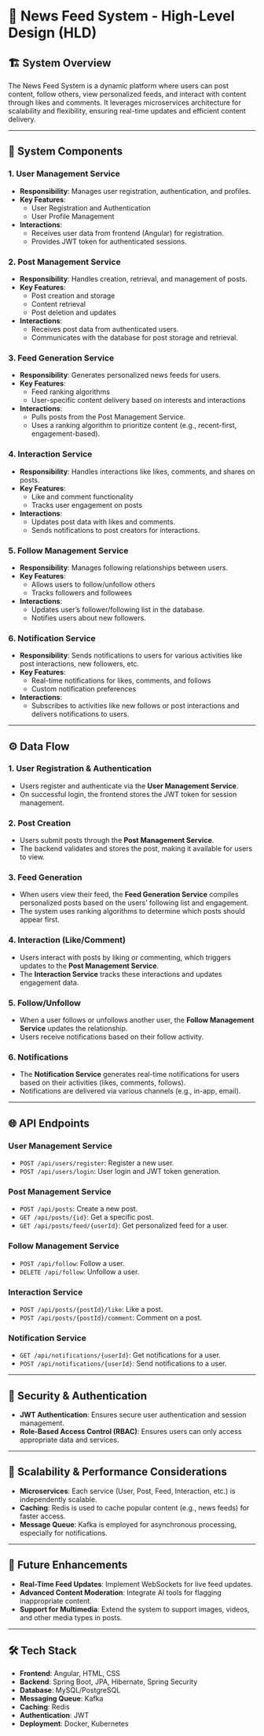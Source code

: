 # 📰 News Feed System - High-Level Design (HLD)

## 🏗️ System Overview

The News Feed System is a dynamic platform where users can post content, follow others, view personalized feeds, and interact with content through likes and comments. It leverages microservices architecture for scalability and flexibility, ensuring real-time updates and efficient content delivery.

---

## 🔧 System Components

### 1. **User Management Service**
- **Responsibility**: Manages user registration, authentication, and profiles.
- **Key Features**:
    - User Registration and Authentication
    - User Profile Management
- **Interactions**:
    - Receives user data from frontend (Angular) for registration.
    - Provides JWT token for authenticated sessions.

### 2. **Post Management Service**
- **Responsibility**: Handles creation, retrieval, and management of posts.
- **Key Features**:
    - Post creation and storage
    - Content retrieval
    - Post deletion and updates
- **Interactions**:
    - Receives post data from authenticated users.
    - Communicates with the database for post storage and retrieval.

### 3. **Feed Generation Service**
- **Responsibility**: Generates personalized news feeds for users.
- **Key Features**:
    - Feed ranking algorithms
    - User-specific content delivery based on interests and interactions
- **Interactions**:
    - Pulls posts from the Post Management Service.
    - Uses a ranking algorithm to prioritize content (e.g., recent-first, engagement-based).

### 4. **Interaction Service**
- **Responsibility**: Handles interactions like likes, comments, and shares on posts.
- **Key Features**:
    - Like and comment functionality
    - Tracks user engagement on posts
- **Interactions**:
    - Updates post data with likes and comments.
    - Sends notifications to post creators for interactions.

### 5. **Follow Management Service**
- **Responsibility**: Manages following relationships between users.
- **Key Features**:
    - Allows users to follow/unfollow others
    - Tracks followers and followees
- **Interactions**:
    - Updates user’s follower/following list in the database.
    - Notifies users about new followers.

### 6. **Notification Service**
- **Responsibility**: Sends notifications to users for various activities like post interactions, new followers, etc.
- **Key Features**:
    - Real-time notifications for likes, comments, and follows
    - Custom notification preferences
- **Interactions**:
    - Subscribes to activities like new follows or post interactions and delivers notifications to users.

---

## ⚙️ Data Flow

### 1. **User Registration & Authentication**
- Users register and authenticate via the **User Management Service**.
- On successful login, the frontend stores the JWT token for session management.

### 2. **Post Creation**
- Users submit posts through the **Post Management Service**.
- The backend validates and stores the post, making it available for users to view.

### 3. **Feed Generation**
- When users view their feed, the **Feed Generation Service** compiles personalized posts based on the users’ following list and engagement.
- The system uses ranking algorithms to determine which posts should appear first.

### 4. **Interaction (Like/Comment)**
- Users interact with posts by liking or commenting, which triggers updates to the **Post Management Service**.
- The **Interaction Service** tracks these interactions and updates engagement data.

### 5. **Follow/Unfollow**
- When a user follows or unfollows another user, the **Follow Management Service** updates the relationship.
- Users receive notifications based on their follow activity.

### 6. **Notifications**
- The **Notification Service** generates real-time notifications for users based on their activities (likes, comments, follows).
- Notifications are delivered via various channels (e.g., in-app, email).

---

## 🌐 API Endpoints

### **User Management Service**
- `POST /api/users/register`: Register a new user.
- `POST /api/users/login`: User login and JWT token generation.

### **Post Management Service**
- `POST /api/posts`: Create a new post.
- `GET /api/posts/{id}`: Get a specific post.
- `GET /api/posts/feed/{userId}`: Get personalized feed for a user.

### **Follow Management Service**
- `POST /api/follow`: Follow a user.
- `DELETE /api/follow`: Unfollow a user.

### **Interaction Service**
- `POST /api/posts/{postId}/like`: Like a post.
- `POST /api/posts/{postId}/comment`: Comment on a post.

### **Notification Service**
- `GET /api/notifications/{userId}`: Get notifications for a user.
- `POST /api/notifications/{userId}`: Send notifications to a user.

---

## 🔐 Security & Authentication

- **JWT Authentication**: Ensures secure user authentication and session management.
- **Role-Based Access Control (RBAC)**: Ensures users can only access appropriate data and services.

---

## 🌱 Scalability & Performance Considerations

- **Microservices**: Each service (User, Post, Feed, Interaction, etc.) is independently scalable.
- **Caching**: Redis is used to cache popular content (e.g., news feeds) for faster access.
- **Message Queue**: Kafka is employed for asynchronous processing, especially for notifications.

---

## 🎯 Future Enhancements

- **Real-Time Feed Updates**: Implement WebSockets for live feed updates.
- **Advanced Content Moderation**: Integrate AI tools for flagging inappropriate content.
- **Support for Multimedia**: Extend the system to support images, videos, and other media types in posts.

---

## 🛠️ Tech Stack

- **Frontend**: Angular, HTML, CSS
- **Backend**: Spring Boot, JPA, Hibernate, Spring Security
- **Database**: MySQL/PostgreSQL
- **Messaging Queue**: Kafka
- **Caching**: Redis
- **Authentication**: JWT
- **Deployment**: Docker, Kubernetes
